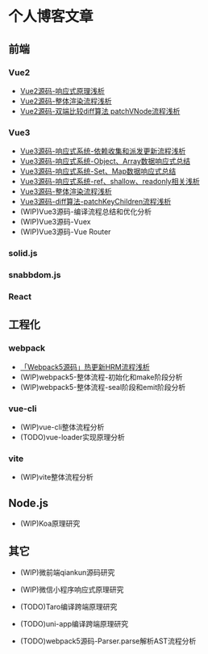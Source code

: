 # 个人博客文章

## 前端
### Vue2
- [Vue2源码-响应式原理浅析](https://juejin.cn/post/7179389498860503099)
- [Vue2源码-整体渲染流程浅析](https://juejin.cn/post/7179782616776704060)
- [Vue2源码-双端比较diff算法 patchVNode流程浅析](https://juejin.cn/post/7181693272710971447)

### Vue3
- [Vue3源码-响应式系统-依赖收集和派发更新流程浅析](https://juejin.cn/post/7177613948907159607)
- [Vue3源码-响应式系统-Object、Array数据响应式总结](https://juejin.cn/post/7176490314419421239)
- [Vue3源码-响应式系统-Set、Map数据响应式总结](https://juejin.cn/post/7176681565051682873)
- [Vue3源码-响应式系统-ref、shallow、readonly相关浅析](https://juejin.cn/post/7177178450287919162)
- [Vue3源码-整体渲染流程浅析](https://juejin.cn/post/7179851550943084603)
- [Vue3源码-diff算法-patchKeyChildren流程浅析](https://juejin.cn/post/7179469444945543229)
- (WIP)Vue3源码-编译流程总结和优化分析
- (WIP)Vue3源码-Vuex
- (WIP)Vue3源码-Vue Router

### solid.js
### snabbdom.js
### React

## 工程化
### webpack
- [「Webpack5源码」热更新HRM流程浅析](https://juejin.cn/post/7182087193958023226)
- (WIP)webpack5-整体流程-初始化和make阶段分析
- (WIP)webpack5-整体流程-seal阶段和emit阶段分析

### vue-cli
- (WIP)vue-cli整体流程分析
- (TODO)vue-loader实现原理分析

### vite
- (WIP)vite整体流程分析

## Node.js
- (WIP)Koa原理研究

## 其它
- (WIP)微前端qiankun源码研究
- (WIP)微信小程序响应式原理研究
- (TODO)Taro编译跨端原理研究
- (TODO)uni-app编译跨端原理研究

- (TODO)webpack5源码-Parser.parse解析AST流程分析








